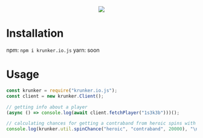 <div align="center"><a href="https://nodei.co/npm/krunker.io.js/"><img src="https://nodei.co/npm/krunker.io.js.png?downloads=true&stars=true"></a></div>

# Installation
npm: `npm i krunker.io.js`
yarn: soon

# Usage
```js
const krunker = require("krunker.io.js");
const client = new krunker.Client();

// getting info about a player
(async () => console.log(await client.fetchPlayer("1s3k3b")))();

// calculating chances for getting a contraband from heroic spins with 20k KR
console.log(krunker.util.spinChance("heroic", "contraband", 20000), "\n");
```
